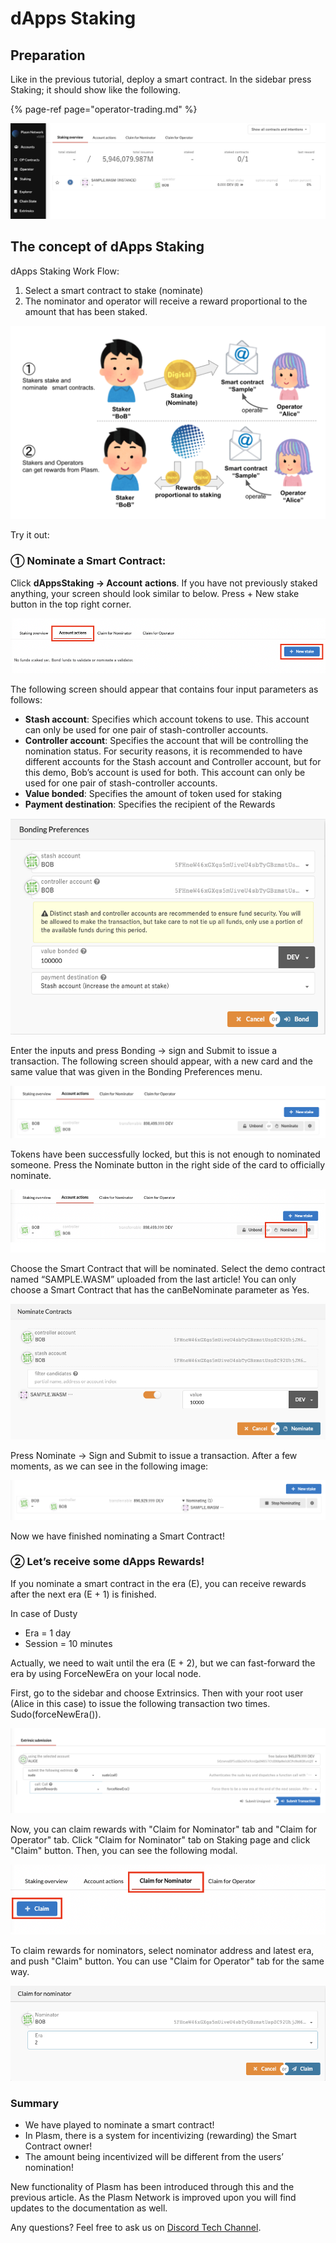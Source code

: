 # dApps Staking

## Preparation

Like in the previous tutorial, deploy a smart contract. In the sidebar press Staking; it should show like the following.

{% page-ref page="operator-trading.md" %}

![dAppsStaking Board](../.gitbook/assets/screen-shot-2020-06-11-at-16.26.00.png)

## The concept of dApps Staking

dApps Staking Work Flow:

1. Select a smart contract to stake \(nominate\)   
2. The nominator and operator will receive a reward proportional to the amount that has been staked.

![](../.gitbook/assets/sukurnshotto-2020-05-30-160230png%20%281%29.png)

Try it out:

### ① Nominate a Smart Contract:

Click **dAppsStaking -&gt; Account** **actions**. If you have not previously staked anything, your screen should look similar to below. Press + New stake button in the top right corner.

![](../.gitbook/assets/screen-shot-2020-06-11-at-16.29.20.png)

The following screen should appear that contains four input parameters as follows:

* **Stash account**: Specifies which account tokens to use. This account can only be used for one pair of stash-controller accounts.
* **Controller account**: Specifies the account that will be controlling the nomination status. For security reasons, it is recommended to have different accounts for the Stash account and Controller account, but for this demo, Bob’s account is used for both. This account can only be used for one pair of stash-controller accounts.
* **Value bonded**: Specifies the amount of token used for staking
* **Payment destination**: Specifies the recipient of the Rewards

![Bonding](../.gitbook/assets/screen-shot-2020-06-11-at-16.31.22.png)

Enter the inputs and press Bonding -&gt; sign and Submit to issue a transaction. The following screen should appear, with a new card and the same value that was given in the Bonding Preferences menu.

![](../.gitbook/assets/screen-shot-2020-06-11-at-16.33.28.png)

Tokens have been successfully locked, but this is not enough to nominated someone. Press the Nominate button in the right side of the card to officially nominate.

![](../.gitbook/assets/screen-shot-2020-06-11-at-16.35.14.png)

Choose the Smart Contract that will be nominated. Select the demo contract named “SAMPLE.WASM” uploaded from the last article! You can only choose a Smart Contract that has the canBeNominate parameter as Yes.

![](../.gitbook/assets/screen-shot-2020-06-11-at-22.54.43.png)

Press Nominate -&gt; Sign and Submit to issue a transaction. After a few moments, as we can see in the following image:

![](../.gitbook/assets/screen-shot-2020-06-11-at-16.38.25.png)

Now we have finished nominating a Smart Contract!

### ② Let’s **receive some dApps Rewards**!

If you nominate a smart contract in the era \(E\), you can receive rewards after the next era \(E + 1\) is finished.

In case of Dusty

* Era = 1 day
* Session = 10 minutes

Actually, we need to wait until the era \(E + 2\), but we can fast-forward the era by using ForceNewEra on your local node. 

First, go to the sidebar and choose Extrinsics. Then with your root user \(Alice in this case\) to issue the following transaction two times. Sudo\(forceNewEra\(\)\).

![](../.gitbook/assets/screen-shot-2020-06-11-at-21.23.53.png)

Now, you can claim rewards with "Claim for Nominator" tab and "Claim for Operator" tab. Click "Claim for Nominator" tab on Staking page and click "Claim" button. Then, you can see the following modal.

![](../.gitbook/assets/screen-shot-2020-06-11-at-23.07.30.png)

To claim rewards for nominators, select nominator address and latest era, and push "Claim" button. You can use "Claim for Operator" tab for the same way.

![](../.gitbook/assets/screen-shot-2020-06-11-at-22.58.13%20%281%29%20%282%29%20%282%29.png)

### Summary <a id="summary"></a>

* We have played to nominate a smart contract!
* In Plasm, there is a system for incentivizing \(rewarding\) the Smart Contract owner!
* The amount being incentivized will be different from the users’ nomination!

New functionality of Plasm has been introduced through this and the previous article. As the Plasm Network is improved upon you will find updates to the documentation as well.

Any questions? Feel free to ask us on [Discord Tech Channel](https://discord.gg/Z3nC9U4).

